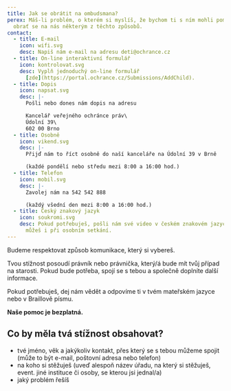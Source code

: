 ```yaml
---
title: Jak se obrátit na ombudsmana?
perex: Máš-li problém, o kterém si myslíš, že bychom ti s ním mohli pomoci,
  obrať se na nás některým z těchto způsobů.
contact:
  - title: E-mail
    icon: wifi.svg
    desc: Napiš nám e-mail na adresu deti@ochrance.cz
  - title: On-line interaktivní formulář
    icon: kontrolovat.svg
    desc: Vyplň jednoduchý on-line formulář
      [zde](https://portal.ochrance.cz/Submissions/AddChild).
  - title: Dopis
    icon: napsat.svg
    desc: |-
      Pošli nebo dones nám dopis na adresu

      Kancelář veřejného ochránce práv\
      Údolní 39\
      602 00 Brno
  - title: Osobně
    icon: vikend.svg
    desc: |-
      Přijď nám to říct osobně do naší kanceláře na Údolní 39 v Brně 

      (každé pondělí nebo středu mezi 8:00 a 16:00 hod.)
  - title: Telefon
    icon: mobil.svg
    desc: |-
      Zavolej nám na 542 542 888 

      (každý všední den mezi 8:00 a 16:00 hod.)
  - title: Český znakový jazyk
    icon: soukromi.svg
    desc: Pokud potřebuješ, pošli nám své video v českém znakovém jazyce. Znakovat
      můžeš i při osobním setkání.
---
```

Budeme respektovat způsob komunikace, který si vybereš.

Tvou stížnost posoudí právník nebo právnička, který/á bude mít tvůj případ na starosti. Pokud bude potřeba, spojí se s tebou a společně doplníte další informace.

Pokud potřebuješ, dej nám vědět a odpovíme ti v tvém mateřském jazyce nebo v Braillově písmu.

**Naše pomoc je bezplatná.**



## Co by měla tvá stížnost obsahovat?

* tvé jméno, věk a jakýkoliv kontakt, přes který se s tebou můžeme spojit (může to být e-mail, poštovní adresa nebo telefon)
* na koho si stěžuješ (uveď alespoň název úřadu, na který si stěžuješ, event. jiné instituce či osoby, se kterou jsi jednal/a)
* jaký problém řešíš